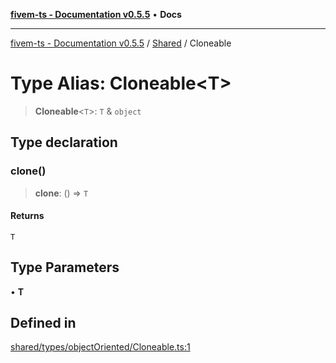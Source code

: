 [**fivem-ts - Documentation v0.5.5**](../../../README.md) • **Docs**

***

[fivem-ts - Documentation v0.5.5](../../../README.md) / [Shared](../README.md) / Cloneable

# Type Alias: Cloneable\<T\>

> **Cloneable**\<`T`\>: `T` & `object`

## Type declaration

### clone()

> **clone**: () => `T`

#### Returns

`T`

## Type Parameters

• **T**

## Defined in

[shared/types/objectOriented/Cloneable.ts:1](https://github.com/Purpose-Dev/fivem-ts/blob/main/src/shared/types/objectOriented/Cloneable.ts#L1)
